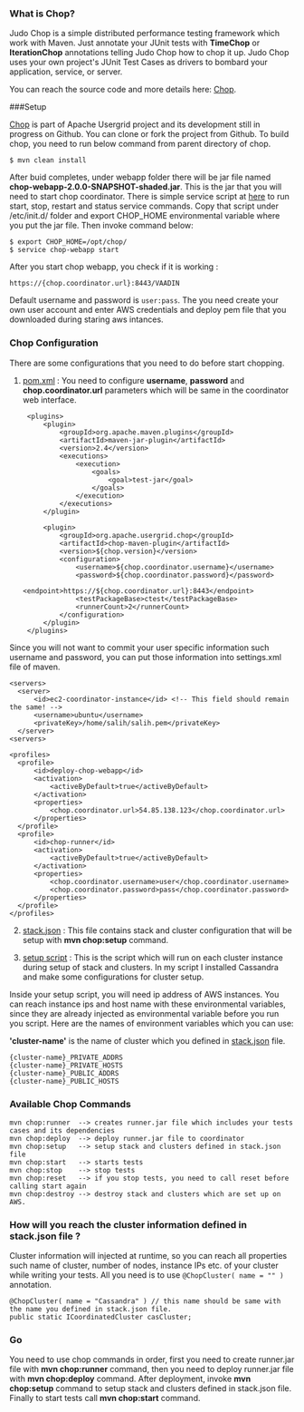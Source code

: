 ### What is Chop?
Judo Chop is a simple distributed performance testing framework which work with Maven. Just annotate your JUnit tests with **TimeChop** or **IterationChop** annotations telling Judo Chop how to chop it up. Judo Chop uses your own project's JUnit Test Cases as drivers to bombard your application, service, or server.

You can reach the source code and more details here: [Chop](https://github.com/usergrid/usergrid/tree/two-dot-o/chop).  

###Setup

[Chop](https://github.com/usergrid/usergrid/tree/two-dot-o) is part of Apache Usergrid project and its development still in progress on Github. You can clone or fork the project from Github. To build chop, you need to run below command from parent directory of chop. 
  
    $ mvn clean install
After buid completes, under webapp folder there will be jar file named **chop-webapp-2.0.0-SNAPSHOT-shaded.jar**. This is the jar that you will need to start chop coordinator. There is simple service script at [here](https://github.com/salihkardan/ChoppedCassandraTests/blob/master/src/main/resources/chop-webapp) to run start, stop, restart and status service commands. 
Copy that script under /etc/init.d/ folder and export CHOP_HOME environmental variable where you put the jar file. Then invoke command below:

    $ export CHOP_HOME=/opt/chop/
    $ service chop-webapp start
    
After you start chop webapp, you check if it is working :

    https://{chop.coordinator.url}:8443/VAADIN
Default username and password is `user:pass`. The you need create your own user account and enter AWS credentials and deploy pem file that you downloaded during staring aws intances. 


### Chop Configuration
There are some configurations that you need to do before start chopping. 

1) [pom.xml](https://github.com/salihkardan/ChoppedCassandraTests/blob/master/pom.xml) : You need to configure **username**, **password** and **chop.coordinator.url** parameters which will be same in the coordinator web interface. 
        
        <plugins>
            <plugin>
                <groupId>org.apache.maven.plugins</groupId>
                <artifactId>maven-jar-plugin</artifactId>
                <version>2.4</version>
                <executions>
                    <execution>
                        <goals>
                            <goal>test-jar</goal>
                        </goals>
                    </execution>
                </executions>
            </plugin>

            <plugin>
                <groupId>org.apache.usergrid.chop</groupId>
                <artifactId>chop-maven-plugin</artifactId>
                <version>${chop.version}</version>
                <configuration>
                    <username>${chop.coordinator.username}</username>
                    <password>${chop.coordinator.password}</password>
                    <endpoint>https://${chop.coordinator.url}:8443</endpoint>
                    <testPackageBase>ctest</testPackageBase>
                    <runnerCount>2</runnerCount>
                </configuration>
            </plugin>
        </plugins>

Since you will not want to commit your user specific information such username and password, you can put those information into settings.xml file of maven.

    <servers>
      <server>
          <id>ec2-coordinator-instance</id> <!-- This field should remain the same! -->
          <username>ubuntu</username>
          <privateKey>/home/salih/salih.pem</privateKey>
      </server>
    <servers>

    <profiles>
      <profile>
          <id>deploy-chop-webapp</id>
          <activation>
              <activeByDefault>true</activeByDefault>
          </activation>
          <properties>
              <chop.coordinator.url>54.85.138.123</chop.coordinator.url>
          </properties>
      </profile>
      <profile>
          <id>chop-runner</id>
          <activation>
              <activeByDefault>true</activeByDefault>
          </activation>
          <properties>
              <chop.coordinator.username>user</chop.coordinator.username>
              <chop.coordinator.password>pass</chop.coordinator.password>
          </properties>
      </profile> 
    </profiles>

2) [stack.json](https://github.com/salihkardan/ChoppedCassandraTests/blob/master/src/main/resources/stack.json) : This file contains stack and cluster configuration that will be setup with **mvn chop:setup** command.

3) [setup script](https://github.com/salihkardan/ChoppedCassandraTests/blob/master/src/main/resources/install_cassandra.sh) : This is the script which will run on each cluster instance during setup of stack and clusters. In my script I installed Cassandra and make some configurations for cluster setup.  

Inside your setup script, you will need ip address of AWS instances. You can reach instance ips and host name with these environmental variables, since they are already injected as environmental variable before you run you script. Here are the names of environment variables which you can use:   

**'cluster-name'** is the name of cluster which you defined in [stack.json](https://github.com/salihkardan/ChoppedCassandraTests/blob/master/src/main/resources/stack.json) file.

    {cluster-name}_PRIVATE_ADDRS
    {cluster-name}_PRIVATE_HOSTS
    {cluster-name}_PUBLIC_ADDRS
    {cluster-name}_PUBLIC_HOSTS 

### Available Chop Commands


    mvn chop:runner  --> creates runner.jar file which includes your tests cases and its dependencies
    mvn chop:deploy  --> deploy runner.jar file to coordinator
    mvn chop:setup   --> setup stack and clusters defined in stack.json file
    mvn chop:start   --> starts tests
    mvn chop:stop    --> stop tests
    mvn chop:reset   --> if you stop tests, you need to call reset before calling start again
    mvn chop:destroy --> destroy stack and clusters which are set up on AWS. 


### How will you reach the cluster information defined in stack.json file ?

Cluster information will injected at runtime, so you can reach all properties such name of cluster, number of nodes, instance IPs etc. of your cluster while writing your tests.  All you need is to use `@ChopCluster( name = "" )` annotation. 

    @ChopCluster( name = "Cassandra" ) // this name should be same with the name you defined in stack.json file.
    public static ICoordinatedCluster casCluster;

### Go
You need to use chop commands in order, first you need to create runner.jar file with **mvn chop:runner** command, then you need to deploy runner.jar file with **mvn chop:deploy** command. After deployment, invoke **mvn chop:setup** command to setup stack and clusters defined in stack.json file. Finally to start tests call **mvn chop:start** command. 

